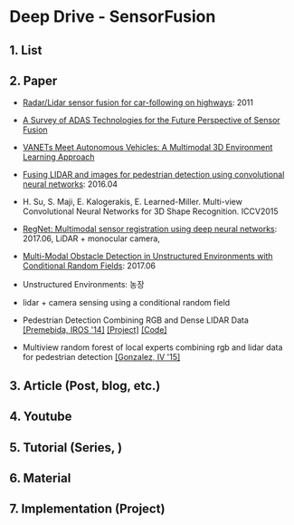 # Deep Drive - SensorFusion

## 1.  List

## 2. Paper

- [Radar/Lidar sensor fusion for car-following on highways](http://ieeexplore.ieee.org/abstract/document/6144918/): 2011

- [A Survey of ADAS Technologies for the Future Perspective of Sensor Fusion](https://link.springer.com/chapter/10.1007/978-3-319-45246-3_13)

- [VANETs Meet Autonomous Vehicles: A Multimodal 3D Environment Learning Approach](https://arxiv.org/abs/1705.08624)

- [Fusing LIDAR and images for pedestrian detection using convolutional neural networks](http://ieeexplore.ieee.org/abstract/document/7487370/): 2016.04

- H. Su, S. Maji, E. Kalogerakis, E. Learned-Miller. Multi-view Convolutional Neural Networks for 3D Shape Recognition. ICCV2015


- [RegNet: Multimodal sensor registration using deep neural networks](http://ieeexplore.ieee.org/document/7995968/#full-text-section): 2017.06, LiDAR + monocular camera, 

- [Multi-Modal Obstacle Detection in Unstructured Environments with Conditional Random Fields](https://arxiv.org/abs/1706.02908): 2017.06
 - Unstructured Environments: 농장 
 - lidar + camera sensing using a conditional random field
 
 
- Pedestrian Detection Combining RGB and Dense LIDAR Data [[Premebida, IROS '14]](https://people.eecs.berkeley.edu/~carreira/papers/iros2014.pdf) [[Project]](http://home.isr.uc.pt/~cpremebida/IROS14/LaserVisionFusion.html) [[Code]](http://home.isr.uc.pt/~cpremebida/IROS14/Codes_CP_IROS2014.zip)


+ Multiview random forest of local experts combining rgb and lidar data for pedestrian detection [[Gonzalez, IV '15]](https://scholar.google.de/scholar?q=Multiview%20Random%20Forest%20of%20Local%20Experts%20Combining%20RGB%20and%20LIDAR%20data%20%20for%20Pedestrian%20Detection)


## 3. Article (Post, blog, etc.)

## 4. Youtube 

## 5.  Tutorial (Series, )

## 6.  Material 

## 7.  Implementation (Project)







